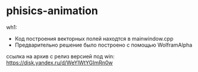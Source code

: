 # phisics-animation

wh1:
  - Код построения векторных полей находтся в mainwindow.cpp
  - Предварительно решение было построено с помощью WolframAlpha

ссылка на архив с релиз версией под win: https://disk.yandex.ru/d/WeYlWtYGImRn0w
